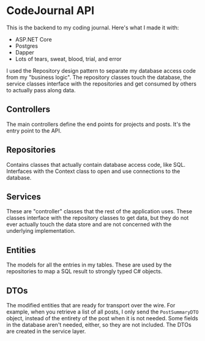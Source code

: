 # CodeJournal API
This is the backend to my coding journal. Here's what I made it with:

- ASP.NET Core
- Postgres
- Dapper
- Lots of tears, sweat, blood, trial, and error

I used the Repository design pattern to separate my database access code from my "business logic". The repository classes touch
the database, the service classes interface with the repositories and get consumed by others to actually pass along data.

## Controllers
The main controllers define the end points for projects and posts. It's the entry point to the API.

## Repositories
Contains classes that actually contain database access code, like SQL. Interfaces with the Context class
to open and use connections to the database.

## Services
These are "controller" classes that the rest of the application uses. These classes interface with the
repository classes to get data, but they do not ever actually touch the data store and are not concerned
with the underlying implementation.

## Entities
The models for all the entries in my tables. These are used by the repositories to map a SQL result to strongly typed
C# objects.

## DTOs
The modified entities that are ready for transport over the wire. For example, when you retrieve a list of all posts,
I only send the ```PostSummaryDTO``` object, instead of the entirety of the post when it is not needed. Some fields in the database aren't needed,
either, so they are not included. The DTOs are created in the service layer.


